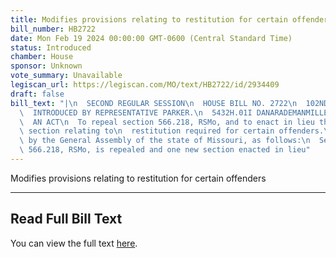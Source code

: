 ```yaml
---
title: Modifies provisions relating to restitution for certain offenders
bill_number: HB2722
date: Mon Feb 19 2024 00:00:00 GMT-0600 (Central Standard Time)
status: Introduced
chamber: House
sponsor: Unknown
vote_summary: Unavailable
legiscan_url: https://legiscan.com/MO/text/HB2722/id/2934409
draft: false
bill_text: "|\n  SECOND REGULAR SESSION\n  HOUSE BILL NO. 2722\n  102ND GENERAL ASSEMBLY\n\
  \  INTRODUCED BY REPRESENTATIVE PARKER.\n  5432H.01I DANARADEMANMILLER,ChiefClerk\n\
  \  AN ACT\n  To repeal section 566.218, RSMo, and to enact in lieu thereof one new\
  \ section relating to\n  restitution required for certain offenders.\n  Be it enacted\
  \ by the General Assembly of the state of Missouri, as follows:\n  Section A. Section\
  \ 566.218, RSMo, is repealed and one new section enacted in lieu"
---
```

Modifies provisions relating to restitution for certain offenders

---

## Read Full Bill Text

You can view the full text [here](https://legiscan.com/MO/text/HB2722/id/2934409).
